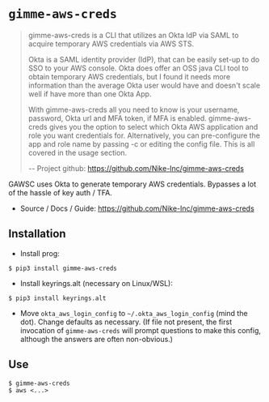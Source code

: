 # `gimme-aws-creds`

> gimme-aws-creds is a CLI that utilizes an Okta IdP via SAML to acquire temporary AWS credentials via AWS STS.
>
> Okta is a SAML identity provider (IdP), that can be easily set-up to do SSO to your AWS console. Okta does offer an OSS java CLI tool to obtain temporary AWS credentials, but I found it needs more information than the average Okta user would have and doesn't scale well if have more than one Okta App.
>
> With gimme-aws-creds all you need to know is your username, password, Okta url and MFA token, if MFA is enabled. gimme-aws-creds gives you the option to select which Okta AWS application and role you want credentials for. Alternatively, you can pre-configure the app and role name by passing -c or editing the config file. This is all covered in the usage section.
>
> -- Project github: https://github.com/Nike-Inc/gimme-aws-creds

GAWSC uses Okta to generate temporary AWS credentials. Bypasses a lot of the hassle of key auth / TFA. 

* Source / Docs / Guide: https://github.com/Nike-Inc/gimme-aws-creds

## Installation

* Install prog:

`$ pip3 install gimme-aws-creds`

* Install keyrings.alt (necessary on Linux/WSL):

`$ pip3 install keyrings.alt`

* Move `okta_aws_login_config` to `~/.okta_aws_login_config` (mind the dot). Change defaults as necessary. (If file not present, the first invocation of `gimme-aws-creds` will prompt questions to make this config, although the answers are often non-obvious.)

## Use

```
$ gimme-aws-creds
$ aws <...>
```
